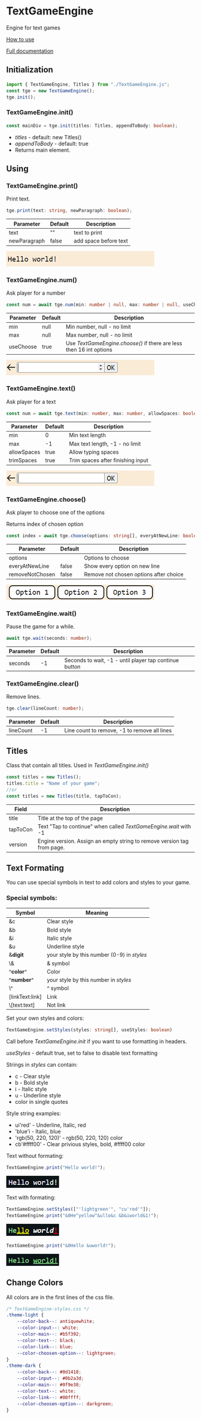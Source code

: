 # TextGameEngine
Engine for text games

[How to use](https://github.com/MixelTe/TextGameEngine/wiki/How-to-use)

[Full documentation](https://github.com/MixelTe/TextGameEngine/wiki/Full-documentation)

## Initialization
``` js
import { TextGameEngine, Titles } from "./TextGameEngine.js";
const tge = new TextGameEngine();
tge.init();
```
### TextGameEngine.init()
``` ts
const mainDiv = tge.init(titles: Titles, appendToBody: boolean);
```
* _titles_ - default: new Titles()
* _appendToBody_ - default: true
* Returns main element.


## Using
### TextGameEngine.print()
Print text.
``` ts
tge.print(text: string, newParagraph: boolean);
```
Parameter    | Default | Description
-------------|---------|-------------
text         | ""      | text to print
newParagraph | false   | add space before text

![LineText](docs/LineText.png)

### TextGameEngine.num()
Ask player for a number
``` ts
const num = await tge.num(min: number | null, max: number | null, useChoose: boolean);
```
Parameter | Default | Description
----------|---------|-------------
min       | null    | Min number, null - no limit
max       | null    | Max number, null - no limit
useChoose | true    | Use _TextGameEngine.choose()_ if there are less then 16 int options

![LineGetNum](docs/LineGetNum.png)

### TextGameEngine.text()
Ask player for a text
``` ts
const num = await tge.text(min: number, max: number, allowSpaces: boolean, trimSpaces: boolean);
```
Parameter   | Default | Description
------------|---------|-------------
min         | 0       | Min text length
max         | -1      | Max text length, -1 - no limit
allowSpaces | true    | Allow typing spaces
trimSpaces  | true    | Trim spaces after finishing input

![LineGetText](docs/LineGetText.png)

### TextGameEngine.choose()
Ask player to choose one of the options

Returns index of chosen option
``` ts
const index = await tge.choose(options: string[], everyAtNewLine: boolean, removeNotChosen: boolean);
```
Parameter       | Default | Description
----------------|---------|-------------
options         |         | Options to choose
everyAtNewLine  | false   | Show every option on new line
removeNotChosen | false   | Remove not chosen options after choice

![LineChoose](docs/LineChoose.png)

### TextGameEngine.wait()
Pause the game for a while.
``` ts
await tge.wait(seconds: number);
```
Parameter       | Default | Description
----------------|---------|-------------
seconds         | -1      | Seconds to wait, -1 - until player tap continue button

### TextGameEngine.clear()
Remove lines.
``` ts
tge.clear(lineCount: number);
```
Parameter | Default | Description
----------|---------|-------------
lineCount | -1      | Line count to remove, -1 to remove all lines


## Titles
Class that contain all titles. Used in _TextGameEngine.init()_
``` ts
const titles = new Titles();
titles.title = "Name of your game";
//or
const titles = new Titles(title, tapToCon);
```
Field    | Description
---------|--------------
title    | Title at the top of the page
tapToCon | Text "Tap to continue" when called _TextGameEngine.wait_ with -1
version  | Engine version. Assign an empty string to remove version tag from page.


## Text Formating
You can use special symbols in text to add colors and styles to your game.

### Special symbols:
Symbol           | Meaning
-----------------|------------
&c               | Clear style
&b               | Bold style
&i               | Italic style
&u               | Underline style
&__digit__       | your style by this number (0-9) in _styles_
\\&              | & symbol
^__color__^      | Color
^__number__^     | your style by this number in _styles_
\\^              | ^ symbol
\[linkText:link] | Link
\\[text:text]    | Not link

Set your own styles and colors:
```ts
TextGameEngine.setStyles(styles: string[], useStyles: boolean)
```
Call before _TextGameEngine.init_ if you want to use formatting in headers.

_useStyles_ - default true, set to false to disable text formatting

Strings in _styles_ can contain:
* c - Clear style
* b - Bold style
* i - Italic style
* u - Underline style
* color in single quotes

Style string examples:
* ui'red' - Underline, Italic, red
* 'blue'i - Italic, blue
* 'rgb(50, 220, 120)' - rgb(50, 220, 120) color
* cb'#ffff00' - Clear privious styles, bold, #ffff00 color

Text without formating:
```ts
TextGameEngine.print("Hello world!");
```
![Text without formating](docs/textWithoutFormating.png)

Text with formating:
```ts
TextGameEngine.setStyles(["'lightgreen'", "cu'red'"]);
TextGameEngine.print("&0He^yellow^&ullo&c &b&iworld&1!");
```
![Text with formating](docs/textWithFormating.png)

```ts
TextGameEngine.print("&0Hello &uworld!");
```
![Text with formating](docs/textWithFormating2.png)


## Change Colors
All colors are in the first lines of the css file.
``` css
/* TextGameEngine-styles.css */
.theme-light {
	--color-back--: antiquewhite;
	--color-input--: white;
	--color-main--: #b5f392;
	--color-text--: black;
	--color-link--: blue;
	--color-choosen-option--: lightgreen;
}
.theme-dark {
	--color-back--: #0d1418;
	--color-input--: #0b2a3d;
	--color-main--: #0f9e38;
	--color-text--: white;
	--color-link--: #00ffff;
	--color-choosen-option--: darkgreen;
}
```
